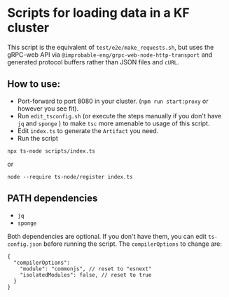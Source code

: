 # Scripts for loading data in a KF cluster

This script is the equivalent of `test/e2e/make_requests.sh`, but uses the gRPC-web API via 
`@improbable-eng/grpc-web-node-http-transport` and generated protocol buffers rather than JSON 
files and `cURL`.

## How to use:

* Port-forward to port 8080 in your cluster. (`npm run start:proxy` or however you see fit).
* Run `edit_tsconfig.sh` (or execute the steps manually if you don't have `jq` and `sponge` ) to
  make `tsc` more amenable to usage of this script.
* Edit `index.ts` to generate the `Artifact` you need.
* Run the script

```
npx ts-node scripts/index.ts
```

or 

```
node --require ts-node/register index.ts 
```

## PATH dependencies

* `jq`
* `sponge`

Both dependencies are optional. If you don't have them, you can edit `ts-config.json` before running
the script. The `compilerOptions` to change are:

```
{
  "compilerOptions":
    "module": "commonjs", // reset to "esnext"
    "isolatedModules": false, // reset to true
  }    
}
``` 
